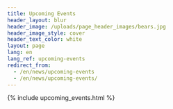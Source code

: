 ```yaml
---
title: Upcoming Events
header_layout: blur
header_image: /uploads/page_header_images/bears.jpg
header_image_style: cover
header_text_color: white
layout: page
lang: en
lang_ref: upcoming-events
redirect_from:
  - /en/news/upcoming-events
  - /en/news/upcoming-events/
---
```

{% include upcoming_events.html %}
